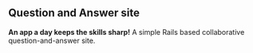 ## Question and Answer site

**An app a day keeps the skills sharp!** A simple Rails based collaborative question-and-answer site.
